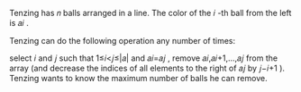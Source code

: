 Tenzing has 𝑛
balls arranged in a line. The color of the 𝑖
-th ball from the left is 𝑎𝑖
.

Tenzing can do the following operation any number of times:

select 𝑖
and 𝑗
such that 1≤𝑖<𝑗≤|𝑎|
and 𝑎𝑖=𝑎𝑗
,
remove 𝑎𝑖,𝑎𝑖+1,…,𝑎𝑗
from the array (and decrease the indices of all elements to the right of 𝑎𝑗
by 𝑗−𝑖+1
).
Tenzing wants to know the maximum number of balls he can remove.
